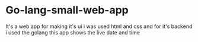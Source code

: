 # Go-lang-small-web-app
It's a web app for making it's ui i was used html and css and for it's backend i used the golang this app shows the live date and time
